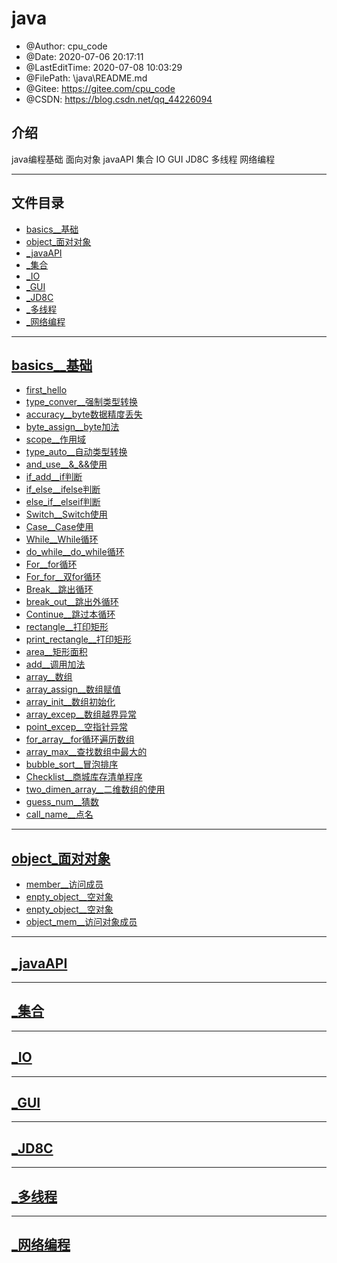<!--
 * @Author: cpu_code
 * @Date: 2020-07-06 20:17:11
 * @LastEditTime: 2020-07-11 10:51:13
 * @FilePath: \java\README.md
 * @Gitee: https://gitee.com/cpu_code
 * @CSDN: https://blog.csdn.net/qq_44226094
--> 
# java

 * @Author: cpu_code
 * @Date: 2020-07-06 20:17:11
 * @LastEditTime: 2020-07-08 10:03:29
 * @FilePath: \java\README.md
 * @Gitee: https://gitee.com/cpu_code
 * @CSDN: https://blog.csdn.net/qq_44226094

## 介绍
java编程基础 面向对象 javaAPI 集合 IO GUI JD8C 多线程 网络编程

---------------

## 文件目录

* [basics__基础](#basics__基础)
* [object_面对对象](#object_面对对象)
* [_javaAPI](#_javaAPI)
* [_集合](#_集合)
* [_IO](#_IO)
* [_GUI](#_GUI)
* [_JD8C](#_JD8C)
* [_多线程](#_多线程)
* [_网络编程](#_网络编程)


----------

## [basics__基础](basics)

* [first_hello](basics/first.java)
* [type_conver__强制类型转换](basics/type_conver.java)
* [accuracy__byte数据精度丢失](basics/accuracy.java)
* [byte_assign__byte加法](basics/byte_assign.java)
* [scope__作用域](basics/scope.java)
* [type_auto__自动类型转换](basics/type_auto.java)
* [and_use__&_&&使用](basics/and_use.java)
* [if_add__if判断](basics/if_add.java)
* [if_else__ifelse判断](basics/if_else.java)
* [else_if__elseif判断](basics/else_if.java)
* [Switch__Switch使用](basics/Switch.java)
* [Case__Case使用](basics/Case.java)
* [While__While循环](basics/While.java)
* [do_while__do_while循环](basics/do_while.java)
* [For__for循环](basics/For.java)
* [For_for__双for循环](basics/For_for.java)
* [Break__跳出循环](basics/Break.java)
* [break_out__跳出外循环](basics/break_out.java)
* [Continue__跳过本循环](basics/Continue.java)
* [rectangle__打印矩形](basics/rectangle.java)
* [print_rectangle__打印矩形](basics/print_rectangle.java)
* [area__矩形面积](basics/area.java)
* [add__调用加法](basics/add.java)
* [array__数组](basics/array.java)
* [array_assign__数组赋值](basics/array_assign.java)
* [array_init__数组初始化](basics/array_init.java)
* [array_excep__数组越界异常](basics/array_excep.java)
* [point_excep__空指针异常](basics/point_excep.java)
* [for_array__for循环遍历数组](basics/for_array.java)
* [array_max__查找数组中最大的](basics/array_max.java)
* [bubble_sort__冒泡排序](basics/bubble_sort.java)
* [Checklist__商城库存清单程序](basics/Checklist.java)
* [two_dimen_array__二维数组的使用](basics/two_dimen_array.java)
* [guess_num__猜数](basics/guess_num.java)
* [call_name__点名](basics/call_name.java)

-----------------

## [object_面对对象](object)

* [member__访问成员](object/member.java)
* [enpty_object__空对象](object/enpty_object.java)
* [enpty_object__空对象](object/enpty_object.java)
* [object_mem__访问对象成员](object/object_mem.java)

------------------------

## [_javaAPI](_javaAPI)



-----------------

## [_集合](_集合)




---------------

## [_IO](_IO)



--------------

## [_GUI](_GUI)



--------------

## [_JD8C](_JD8C)



----------------

## [_多线程](_多线程)




-----------

## [_网络编程](_网络编程)



